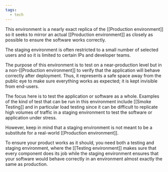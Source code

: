 ```yaml
---
tags:
  - tech
---
```

This environment is a nearly exact replica of the [[Production environment]] so it seeks to mirror an actual [[Production environment]] as closely as possible to ensure the software works correctly.

The staging environment is often restricted to a small number of selected users and so it is limited to certain IPs and developer teams.

The purpose of this environment is to test on a near-production level but in a non-[[Production environment]] to verify that the application will behave correctly after deployment. 
Thus, it represents a safe space away from the public eye to make sure everything works as expected; it is kept invisible from end-users.

The focus here is to test the application or software as a whole.
Examples of the kind of test that can be run in this environment include [[Smoke Testing]] and in particular load testing since it can be difficult to replicate high volumes of traffic in a staging environment to test the software or application under stress.

However, keep in mind that a staging environment is not meant to be a substitute for a real-world [[Production environment]].

To ensure your product works as it should, you need both a testing and staging environment, where the [[Testing environment]] makes sure that every component does its job while the staging environment ensures that your software would behave correctly in an environment almost exactly the same as production.
